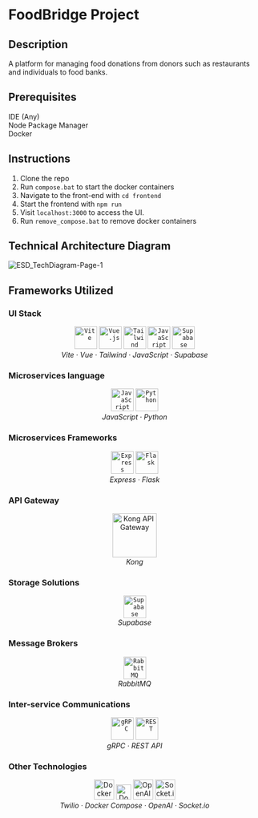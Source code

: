 # FoodBridge Project

## Description
A platform for managing food donations from donors such as restaurants and individuals to food banks.

## Prerequisites
IDE (Any) <br>
Node Package Manager <br>
Docker <br>

## Instructions
1. Clone the repo
2. Run `compose.bat` to start the docker containers
3. Navigate to the front-end with `cd frontend`
4. Start the frontend with `npm run`
5. Visit `localhost:3000` to access the UI.
6. Run `remove_compose.bat` to remove docker containers


## Technical Architecture Diagram
![ESD_TechDiagram-Page-1](https://github.com/user-attachments/assets/65014e71-9437-47fd-a768-8e9787a314b5)


## Frameworks Utilized
### UI Stack
<div align="center">
	<code><img width="45" src="https://raw.githubusercontent.com/marwin1991/profile-technology-icons/refs/heads/main/icons/vite.png" alt="Vite" title="Vite"/></code>
	<code><img width="45" src="https://raw.githubusercontent.com/marwin1991/profile-technology-icons/refs/heads/main/icons/vue_js.png" alt="Vue.js" title="Vue.js"/></code>
	<code><img width="45" src="https://raw.githubusercontent.com/marwin1991/profile-technology-icons/refs/heads/main/icons/tailwind_css.png" alt="Tailwind CSS" title="Tailwind CSS"/></code>
	<code><img width="45" src="https://raw.githubusercontent.com/marwin1991/profile-technology-icons/refs/heads/main/icons/javascript.png" alt="JavaScript" title="JavaScript"/></code>
	<code><img width="45" src="https://raw.githubusercontent.com/marwin1991/profile-technology-icons/refs/heads/main/icons/supabase.png" alt="Supabase" title="Supabase"/></code> <br>
  <i>Vite · Vue · Tailwind · JavaScript · Supabase</i>
</div>

### Microservices language
<div align="center">
	<code><img width="45" src="https://raw.githubusercontent.com/marwin1991/profile-technology-icons/refs/heads/main/icons/javascript.png" alt="JavaScript" title="JavaScript"/></code>
	<code><img width="45" src="https://raw.githubusercontent.com/marwin1991/profile-technology-icons/refs/heads/main/icons/python.png" alt="Python" title="Python"/></code>
  <br>
  <i>JavaScript · Python</i>
</div>

### Microservices Frameworks
<div align="center">
	<code><img width="45" src="https://raw.githubusercontent.com/marwin1991/profile-technology-icons/refs/heads/main/icons/express.png" alt="Express" title="Express"/></code>
	<code><img width="45" src="https://raw.githubusercontent.com/marwin1991/profile-technology-icons/refs/heads/main/icons/flask.png" alt="Flask" title="Flask"/></code>
  <br>
  <i>Express · Flask</i>
</div> 

### API Gateway
<div align="center">
  <img src="https://konghq.com/wp-content/uploads/2018/08/kong-combination-mark-color-256px.png" alt="Kong API Gateway" width="88"/> <br>
  <i>Kong</i>
</div>


### Storage Solutions
<div align="center">
	<code><img width="45" src="https://raw.githubusercontent.com/marwin1991/profile-technology-icons/refs/heads/main/icons/supabase.png" alt="Supabase" title="Supabase"/></code><br>
  <i>Supabase</i>
</div>

### Message Brokers
<div align="center">
	<code><img width="45" src="https://raw.githubusercontent.com/marwin1991/profile-technology-icons/refs/heads/main/icons/rabbitmq.png" alt="RabbitMQ" title="RabbitMQ"/></code><br>
  <i>RabbitMQ</i>
</div>

### Inter-service Communications
<div align="center">
	<code><img width="45" src="https://raw.githubusercontent.com/marwin1991/profile-technology-icons/refs/heads/main/icons/grpc.png" alt="gRPC" title="gRPC"/></code>
	<code><img width="45" src="https://raw.githubusercontent.com/marwin1991/profile-technology-icons/refs/heads/main/icons/rest.png" alt="REST" title="REST"/></code><br>
  <i>gRPC · REST API</i>
</div>

### Other Technologies
<div align="center">
    <img src="https://upload.wikimedia.org/wikipedia/commons/7/7e/Twilio-logo-red.svg" alt="Docker" height="40"/>
  
<img src="https://upload.wikimedia.org/wikipedia/commons/4/4e/Docker_%28container_engine%29_logo.svg" alt="Docker" height="30"/>
  <img src="https://upload.wikimedia.org/wikipedia/commons/4/4d/OpenAI_Logo.svg" alt="OpenAI" height="40"/>
  <img src="https://upload.wikimedia.org/wikipedia/commons/9/96/Socket-io.svg" alt="Socket.io" height="40"/><br>
  <i>Twilio · Docker Compose · OpenAI · Socket.io </i>
</div>
<!-- ## UI
donor-ui
foodbank-ui
volunteer-ui

## Services
accountInfo
confirmDelivery
findVolunteers
locating
notifyVolunteers
productListing
productValidation
authentication
hub
notification
route



## Usage
- Frontend: Visit `localhost:3000` to access the UI.
- API Documentation: Available at `localhost:4000/docs`.

## Contributing
Feel free to fork and create a pull request! -->

## License
MIT License


